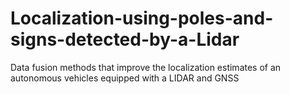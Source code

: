 # Localization-using-poles-and-signs-detected-by-a-Lidar
Data fusion methods that improve the localization estimates of an autonomous vehicles equipped with a LIDAR and GNSS
